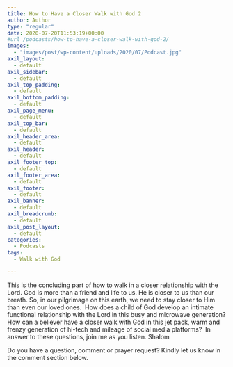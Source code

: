 ```yaml
---
title: How to Have a Closer Walk with God 2
author: Author
type: "regular"
date: 2020-07-20T11:53:19+00:00
#url /podcasts/how-to-have-a-closer-walk-with-god-2/
images: 
  - "images/post/wp-content/uploads/2020/07/Podcast.jpg"
axil_layout:
  - default
axil_sidebar:
  - default
axil_top_padding:
  - default
axil_bottom_padding:
  - default
axil_page_menu:
  - default
axil_top_bar:
  - default
axil_header_area:
  - default
axil_header:
  - default
axil_footer_top:
  - default
axil_footer_area:
  - default
axil_footer:
  - default
axil_banner:
  - default
axil_breadcrumb:
  - default
axil_post_layout:
  - default
categories:
  - Podcasts
tags:
  - Walk with God

---
```

This is the concluding part of how to walk in a closer relationship with the Lord. God is more than a friend and life to us. He is closer to us than our breath. So, in our pilgrimage on this earth, we need to stay closer to Him than even our loved ones.  How does a child of God develop an intimate functional relationship with the Lord in this busy and microwave generation? How can a believer have a closer walk with God in this jet pack, warm and frenzy generation of hi-tech and mileage of social media platforms?  In answer to these questions, join me as you listen. Shalom

Do you have a question, comment or prayer request? Kindly let us know in the comment section below.
